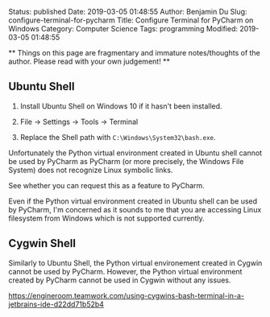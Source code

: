 Status: published
Date: 2019-03-05 01:48:55
Author: Benjamin Du
Slug: configure-terminal-for-pycharm
Title: Configure Terminal for PyCharm on Windows
Category: Computer Science
Tags: programming
Modified: 2019-03-05 01:48:55

**
Things on this page are fragmentary and immature notes/thoughts of the author.
Please read with your own judgement!
**

## Ubuntu Shell

1. Install Ubuntu Shell on Windows 10 if it hasn't been installed.

2. File -> Settings -> Tools -> Terminal 

3. Replace the Shell path with `C:\Windows\System32\bash.exe`.


Unfortunately the Python virtual environment created in Ubuntu shell cannot be used by PyCharm
as PyCharm (or more precisely, the Windows File System) does not recognize Linux symbolic links.


See whether you can request this as a feature to PyCharm.


Even if the Python virtual environment created in Ubuntu shell can be used by PyCharm,
I'm concerned as it sounds to me that you are accessing Linux filesystem from Windows
which is not supported currently.



## Cygwin Shell

Similarly to Ubuntu Shell, 
the Python virtual environement created in Cygwin cannot be used by PyCharm.
However, 
the Python virtual environment created by PyCharm cannot be used in Cygwin without any issues.



https://engineroom.teamwork.com/using-cygwins-bash-terminal-in-a-jetbrains-ide-d22dd71b52b4
